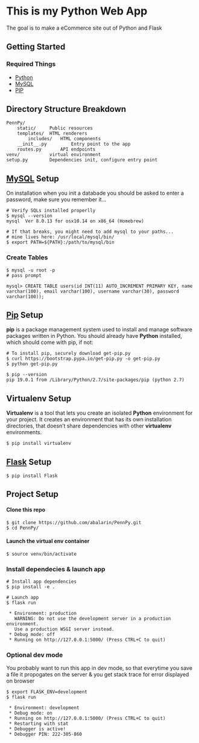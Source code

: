 # This is my Python Web App
The goal is to make a eCommerce site out of Python and Flask

## Getting Started
### Required Things

* [Python](https://www.python.org/downloads/)
* [MySQL](https://dev.mysql.com/downloads/mysql/)
* [PIP](https://pip.pypa.io/en/stable/installing/)

## Directory Structure Breakdown
```
PennPy/		
	static/		Public resources
	templates/	HTML renderers
		includes/	HTML components
	__init__.py			Entry point to the app
	routes.py		API endpoints
venv/			virtual environment
setup.py 		Dependencies init, configure entry point
```

## [MySQL](https://dev.mysql.com/downloads/mysql/) Setup
On installation when you init a databade you should be asked to enter a password, make sure you remember it...

```
# Verify SQLs installed properlly
$ mysql --version
mysql  Ver 8.0.13 for osx10.14 on x86_64 (Homebrew)

# If that breaks, you might need to add mysql to your paths... 
# mine lives here: /usr/local/mysql/bin/
$ export PATH=${PATH}:/path/to/mysql/bin
```

### Create Tables
```
$ mysql -u root -p
# pass prompt

mysql> CREATE TABLE users(id INT(11) AUTO_INCREMENT PRIMARY KEY, name varchar(100), email varchar(100), username varchar(30), password varchar(100)); 
```
## [Pip](https://pip.pypa.io/en/stable/installing/) Setup
**pip** is a package management system used to install and manage software packages written in Python. You should already have **Python** installed, which should come with pip, if not:

```
# To install pip, securely download get-pip.py
$ curl https://bootstrap.pypa.io/get-pip.py -o get-pip.py
$ python get-pip.py

$ pip --version
pip 19.0.1 from /Library/Python/2.7/site-packages/pip (python 2.7)
```

## Virtualenv Setup
**Virtualenv** is a tool that lets you create an isolated **Python** environment for your project. It creates an environment that has its own installation directories, that doesn’t share dependencies with other **virtualenv** environments.

```
$ pip install virtualenv
```

## [Flask](http://flask.pocoo.org/docs/1.0/installation/#install-flask) Setup
```
$ pip install Flask
```

## Project Setup

#### Clone this repo

```
$ git clone https://github.com/abalarin/PennPy.git
$ cd PennPy/
```
#### Launch the virtual env container

```
$ source venv/bin/activate
```

### Install dependecies & launch app
```
# Install app dependencies
$ pip install -e .

# Launch app
$ flask run

 * Environment: production
   WARNING: Do not use the development server in a production environment.
   Use a production WSGI server instead.
 * Debug mode: off
 * Running on http://127.0.0.1:5000/ (Press CTRL+C to quit)
```

### Optional dev mode

You probably want to run this app in dev mode, so that everytime you save a file it propogates on the server & you get stack trace for error displayed on browser

```
$ export FLASK_ENV=development
$ flask run

 * Environment: development
 * Debug mode: on
 * Running on http://127.0.0.1:5000/ (Press CTRL+C to quit)
 * Restarting with stat
 * Debugger is active!
 * Debugger PIN: 222-305-860

```
